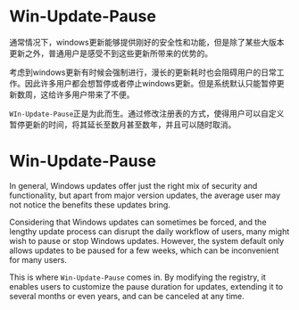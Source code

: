 # Win-Update-Pause
通常情况下，windows更新能够提供刚好的安全性和功能，但是除了某些大版本更新之外，普通用户是感受不到这些更新所带来的优势的。

考虑到windows更新有时候会强制进行，漫长的更新耗时也会阻碍用户的日常工作。因此许多用户都会想暂停或者停止windows更新。但是系统默认只能暂停更新数周，这给许多用户带来了不便。

`WIn-Update-Pause`正是为此而生。通过修改注册表的方式，使得用户可以自定义暂停更新的时间，将其延长至数月甚至数年，并且可以随时取消。

# Win-Update-Pause

In general, Windows updates offer just the right mix of security and functionality, but apart from major version updates, the average user may not notice the benefits these updates bring.

Considering that Windows updates can sometimes be forced, and the lengthy update process can disrupt the daily workflow of users, many might wish to pause or stop Windows updates. However, the system default only allows updates to be paused for a few weeks, which can be inconvenient for many users.

This is where `Win-Update-Pause` comes in. By modifying the registry, it enables users to customize the pause duration for updates, extending it to several months or even years, and can be canceled at any time.
